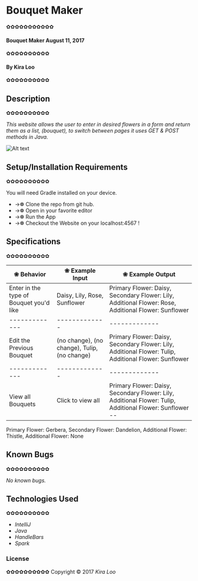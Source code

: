 # Bouquet Maker
✿✿✿✿✿✿✿✿✿✿✿

#### Bouquet Maker August 11, 2017
✿✿✿✿✿✿✿✿✿✿

#### By Kira Loo
✿✿✿✿✿✿✿✿✿✿

## Description
✿✿✿✿✿✿✿✿✿✿

_This website allows the user to enter in desired flowers in a form and return them as a list, (bouquet), to switch between pages it uses GET & POST methods in Java._

![Alt text](../public/images/screenshot.png)

## Setup/Installation Requirements
✿✿✿✿✿✿✿✿✿✿

You will need Gradle installed on your device.

* ->❁ Clone the repo from git hub.
* ->❁ Open in your favorite editor
* ->❁ Run the App
* ->❁ Checkout the Website on your localhost:4567 !

## Specifications
✿✿✿✿✿✿✿✿✿✿

| ❀ Behavior      | ❀ Example Input      | ❀ Example Output       |
| ------------- | ------------- | ------------- |
|Enter in the type of Bouquet you'd like | Daisy, Lily, Rose, Sunflower | Primary Flower: Daisy, Secondary Flower: Lily, Additional Flower: Rose, Additional Flower: Sunflower|
| ------------- | ------------- | ------------- |
|Edit the Previous Bouquet | (no change), (no change), Tulip, (no change)| Primary Flower: Daisy, Secondary Flower: Lily, Additional Flower: Tulip, Additional Flower: Sunflower|
| ------------- | ------------- | ------------- |
| View all Bouquets | Click to view all | Primary Flower: Daisy, Secondary Flower: Lily, Additional Flower: Tulip, Additional Flower: Sunflower --
 Primary Flower: Gerbera, Secondary Flower: Dandelion, Additional Flower: Thistle, Additional Flower: None

## Known Bugs
✿✿✿✿✿✿✿✿✿✿

_No known bugs._

## Technologies Used
✿✿✿✿✿✿✿✿✿✿

* _IntelliJ_
* _Java_
* _HandleBars_
* _Spark_


### License
✿✿✿✿✿✿✿✿✿✿
Copyright &copy; 2017 _Kira Loo_
